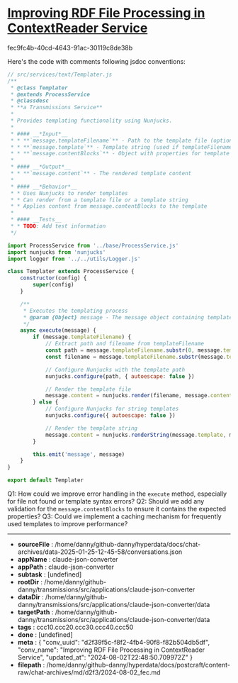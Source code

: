 # [Improving RDF File Processing in ContextReader Service](https://claude.ai/chat/d2f39f5c-f8f2-4fb4-90f8-f82b504db5df)

fec9fc4b-40cd-4643-91ac-30119c8de38b

 Here's the code with comments following jsdoc conventions:

```javascript
// src/services/text/Templater.js
/**
 * @class Templater
 * @extends ProcessService
 * @classdesc
 * **a Transmissions Service**
 * 
 * Provides templating functionality using Nunjucks.
 * 
 * #### __*Input*__
 * * **`message.templateFilename`** - Path to the template file (optional)
 * * **`message.template`** - Template string (used if templateFilename is not provided)
 * * **`message.contentBlocks`** - Object with properties for template rendering (e.g., title, body)
 * 
 * #### __*Output*__
 * * **`message.content`** - The rendered template content
 * 
 * #### __*Behavior*__
 * * Uses Nunjucks to render templates
 * * Can render from a template file or a template string
 * * Applies content from message.contentBlocks to the template
 * 
 * #### __Tests__
 * * TODO: Add test information
 */

import ProcessService from '../base/ProcessService.js'
import nunjucks from 'nunjucks'
import logger from '../../utils/Logger.js'

class Templater extends ProcessService {
    constructor(config) {
        super(config)
    }

    /**
     * Executes the templating process
     * @param {Object} message - The message object containing template and content information
     */
    async execute(message) {
        if (message.templateFilename) {
            // Extract path and filename from templateFilename
            const path = message.templateFilename.substr(0, message.templateFilename.lastIndexOf("/"))
            const filename = message.templateFilename.substr(message.templateFilename.lastIndexOf("/") + 1)

            // Configure Nunjucks with the template path
            nunjucks.configure(path, { autoescape: false })

            // Render the template file
            message.content = nunjucks.render(filename, message.contentBlocks)
        } else {
            // Configure Nunjucks for string templates
            nunjucks.configure({ autoescape: false })

            // Render the template string
            message.content = nunjucks.renderString(message.template, message.contentBlocks)
        }

        this.emit('message', message)
    }
}

export default Templater
```

Q1: How could we improve error handling in the `execute` method, especially for file not found or template syntax errors?
Q2: Should we add any validation for the `message.contentBlocks` to ensure it contains the expected properties?
Q3: Could we implement a caching mechanism for frequently used templates to improve performance?

---

* **sourceFile** : /home/danny/github-danny/hyperdata/docs/chat-archives/data-2025-01-25-12-45-58/conversations.json
* **appName** : claude-json-converter
* **appPath** : claude-json-converter
* **subtask** : [undefined]
* **rootDir** : /home/danny/github-danny/transmissions/src/applications/claude-json-converter
* **dataDir** : /home/danny/github-danny/transmissions/src/applications/claude-json-converter/data
* **targetPath** : /home/danny/github-danny/transmissions/src/applications/claude-json-converter/data
* **tags** : ccc10.ccc20.ccc30.ccc40.ccc50
* **done** : [undefined]
* **meta** : {
  "conv_uuid": "d2f39f5c-f8f2-4fb4-90f8-f82b504db5df",
  "conv_name": "Improving RDF File Processing in ContextReader Service",
  "updated_at": "2024-08-02T22:48:50.709972Z"
}
* **filepath** : /home/danny/github-danny/hyperdata/docs/postcraft/content-raw/chat-archives/md/d2f3/2024-08-02_fec.md